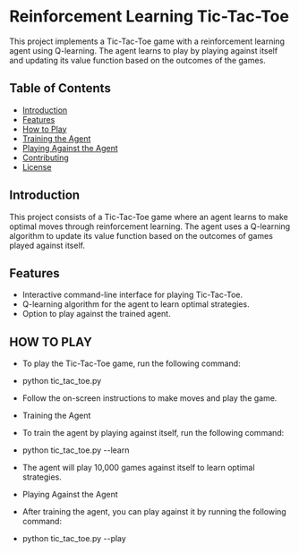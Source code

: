 # Reinforcement Learning Tic-Tac-Toe

This project implements a Tic-Tac-Toe game with a reinforcement learning agent using Q-learning. The agent learns to play by playing against itself and updating its value function based on the outcomes of the games.

## Table of Contents
- [Introduction](#introduction)
- [Features](#features)
- [How to Play](#how-to-play)
- [Training the Agent](#training-the-agent)
- [Playing Against the Agent](#playing-against-the-agent)
- [Contributing](#contributing)
- [License](#license)

## Introduction

This project consists of a Tic-Tac-Toe game where an agent learns to make optimal moves through reinforcement learning. The agent uses a Q-learning algorithm to update its value function based on the outcomes of games played against itself.

## Features
- Interactive command-line interface for playing Tic-Tac-Toe.
- Q-learning algorithm for the agent to learn optimal strategies.
- Option to play against the trained agent.

## HOW TO PLAY 
- To play the Tic-Tac-Toe game, run the following command:
- python tic_tac_toe.py
- Follow the on-screen instructions to make moves and play the game.

- Training the Agent
- To train the agent by playing against itself, run the following command:

- python tic_tac_toe.py --learn
- The agent will play 10,000 games against itself to learn optimal strategies.

- Playing Against the Agent
- After training the agent, you can play against it by running the following command:

- python tic_tac_toe.py --play
